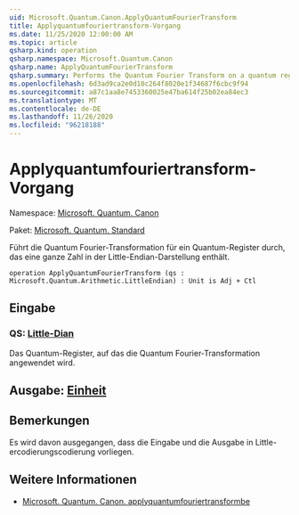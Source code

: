 ```yaml
---
uid: Microsoft.Quantum.Canon.ApplyQuantumFourierTransform
title: Applyquantumfouriertransform-Vorgang
ms.date: 11/25/2020 12:00:00 AM
ms.topic: article
qsharp.kind: operation
qsharp.namespace: Microsoft.Quantum.Canon
qsharp.name: ApplyQuantumFourierTransform
qsharp.summary: Performs the Quantum Fourier Transform on a quantum register containing an integer in the little-endian representation.
ms.openlocfilehash: 6d3ad9ca2e0d10c264f8020e1f34687f6cbc9f94
ms.sourcegitcommit: a87c1aa8e7453360025e47ba614f25b02ea84ec3
ms.translationtype: MT
ms.contentlocale: de-DE
ms.lasthandoff: 11/26/2020
ms.locfileid: "96218188"
---
```

# <a name="applyquantumfouriertransform-operation"></a>Applyquantumfouriertransform-Vorgang

Namespace: [Microsoft. Quantum. Canon](xref:Microsoft.Quantum.Canon)

Paket: [Microsoft. Quantum. Standard](https://nuget.org/packages/Microsoft.Quantum.Standard)


Führt die Quantum Fourier-Transformation für ein Quantum-Register durch, das eine ganze Zahl in der Little-Endian-Darstellung enthält.

```qsharp
operation ApplyQuantumFourierTransform (qs : Microsoft.Quantum.Arithmetic.LittleEndian) : Unit is Adj + Ctl
```


## <a name="input"></a>Eingabe

### <a name="qs--littleendian"></a>QS: [Little-Dian](xref:Microsoft.Quantum.Arithmetic.LittleEndian)

Das Quantum-Register, auf das die Quantum Fourier-Transformation angewendet wird.



## <a name="output--unit"></a>Ausgabe: [Einheit](xref:microsoft.quantum.lang-ref.unit)



## <a name="remarks"></a>Bemerkungen

Es wird davon ausgegangen, dass die Eingabe und die Ausgabe in Little-ercodierungscodierung vorliegen.

## <a name="see-also"></a>Weitere Informationen

- [Microsoft. Quantum. Canon. applyquantumfouriertransformbe](xref:Microsoft.Quantum.Canon.ApplyQuantumFourierTransformBE)